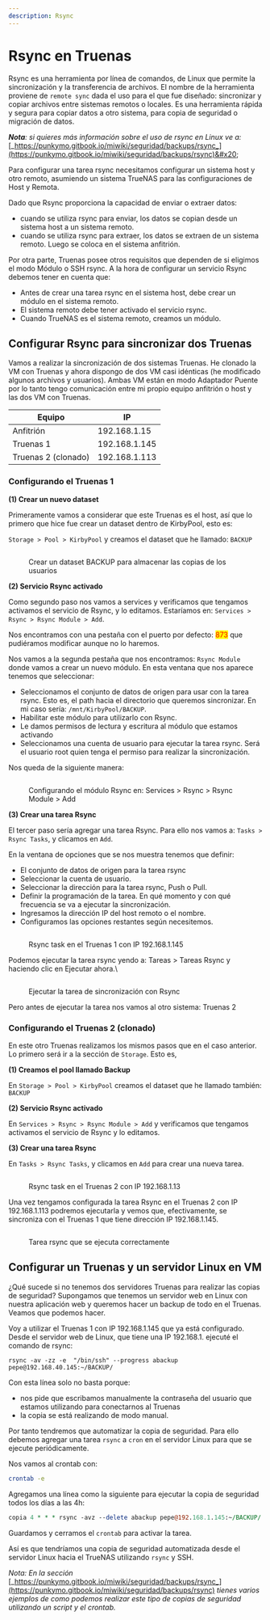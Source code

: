 ```yaml
---
description: Rsync
---
```


# Rsync en Truenas

Rsync es una herramienta por línea de comandos, de Linux que permite la sincronización y la transferencia de archivos.  El nombre de la herramienta proviene de `remote sync` dada el uso para el que fue diseñado: sincronizar y copiar archivos entre sistemas remotos o locales. Es una herramienta rápida y segura para copiar datos a otro sistema, para copia de seguridad o migración de datos.&#x20;

_**Nota**: si quieres más información sobre el uso de rsync en Linux ve a:_ [_https://punkymo.gitbook.io/miwiki/seguridad/backups/rsync_](https://punkymo.gitbook.io/miwiki/seguridad/backups/rsync)&#x20;

Para configurar una tarea rsync necesitamos configurar un sistema host y otro remoto, asumiendo un sistema TrueNAS para las configuraciones de Host y Remota.

Dado que Rsync proporciona la capacidad de enviar o extraer datos:

* cuando se utiliza rsync para enviar, los datos se copian desde un sistema host a un sistema remoto.&#x20;
* cuando se utiliza rsync para extraer, los datos se extraen de un sistema remoto. Luego se coloca en el sistema anfitrión.

Por otra parte, Truenas posee otros requisitos  que dependen  de si eligimos el modo Módulo o SSH rsync. A la hora de configurar un servicio Rsync debemos tener en cuenta que:

* Antes de crear una tarea rsync en el sistema host, debe crear un módulo en el sistema remoto.&#x20;
* El sistema remoto debe tener activado el servicio rsync.&#x20;
* Cuando TrueNAS es el sistema remoto, creamos un módulo.

## Configurar Rsync para sincronizar dos Truenas

Vamos a realizar la sincronización de dos sistemas Truenas. He clonado la VM con Truenas y ahora dispongo de dos VM casi idénticas (he modificado algunos archivos y usuarios). Ambas VM están en modo Adaptador Puente por lo tanto tengo comunicación entre mi propio equipo anfitrión o host y las dos VM con Truenas.

| Equipo              | IP            |
| ------------------- | ------------- |
| Anfitrión           | 192.168.1.15  |
| Truenas 1           | 192.168.1.145 |
| Truenas 2 (clonado) | 192.168.1.113 |

### Configurando el Truenas 1

**(1) Crear un nuevo dataset**&#x20;

Primeramente vamos a considerar que este Truenas es el host, así que lo primero que hice fue crear un dataset dentro de KirbyPool, esto es: &#x20;

`Storage > Pool > KirbyPool` y creamos el dataset que he llamado: `BACKUP`

<figure><img src="../../../.gitbook/assets/image (1) (1) (1).png" alt=""><figcaption><p>Crear un dataset BACKUP para almacenar las copias de los usuarios</p></figcaption></figure>



**(2) Servicio Rsync activado**

Como segundo paso nos vamos a services y verificamos que tengamos activamos el servicio de Rsync, y lo editamos.  Estaríamos en:  `Services > Rsync > Rsync Module > Add`.

Nos encontramos con una pestaña con el puerto por defecto: <mark style="color:red;">873</mark> que pudiéramos modificar aunque no lo haremos.&#x20;

Nos vamos a la segunda pestaña que nos encontramos: `Rsync Module` donde vamos a crear un nuevo módulo.  En esta ventana que nos aparece tenemos que seleccionar:

* Seleccionamos el conjunto de datos de origen para usar con la tarea rsync. Esto es, el path hacia el directorio que queremos sincronizar. En mi caso sería: `/mnt/KirbyPool/BACKUP`.
* Habilitar este módulo para utilizarlo con Rsync.&#x20;
* Le damos permisos de lectura y escritura al módulo que estamos activando
* &#x20;Seleccionamos una cuenta de usuario para ejecutar la tarea rsync. Será el usuario root quien tenga el permiso para realizar la sincronización.

Nos queda de la siguiente manera:

<figure><img src="../../../.gitbook/assets/image (1) (1) (1) (1).png" alt=""><figcaption><p>Configurando el módulo Rsync en: Services > Rsync > Rsync Module > Add</p></figcaption></figure>

**(3) Crear una tarea Rsync**

El tercer paso sería agregar una tarea Rsync. Para ello nos vamos a: `Tasks > Rsync Tasks`, y clicamos en `Add`.&#x20;

En la ventana de opciones que se nos muestra tenemos que definir:&#x20;

* El conjunto de datos de origen para la tarea rsync
* Seleccionar la cuenta de usuario.
* Seleccionar la dirección para la tarea rsync, Push o Pull.
* Definir la programación de la tarea. En qué momento y con qué frecuencia se va a ejecutar la sincronización.
* Ingresamos la dirección IP del host remoto o el nombre.&#x20;
* Configuramos las opciones restantes según necesitemos.

<figure><img src="../../../.gitbook/assets/image (5) (1).png" alt=""><figcaption><p>Rsync task en el Truenas 1 con IP 192.168.1.145</p></figcaption></figure>

Podemos ejecutar la tarea rsync yendo a: Tareas > Tareas Rsync y haciendo clic en Ejecutar ahora.\


<figure><img src="../../../.gitbook/assets/image (2) (1) (1).png" alt=""><figcaption><p>Ejecutar la tarea de sincronización con Rsync</p></figcaption></figure>

Pero antes de ejecutar la tarea nos vamos al otro sistema: Truenas 2

### Configurando el Truenas 2 (clonado)

En este otro Truenas realizamos los mismos pasos que en el caso anterior. Lo primero será ir a la sección de `Storage`. Esto es,

**(1) Creamos el pool llamado Backup**

En `Storage > Pool > KirbyPool` creamos el dataset que he llamado también: `BACKUP`

**(2) Servicio Rsync activado**

En `Services > Rsync > Rsync Module > Add` y  verificamos que tengamos activamos el servicio de Rsync y lo editamos.&#x20;

**(3) Crear una tarea Rsync**

En `Tasks > Rsync Tasks`, y clicamos en `Add` para crear una nueva tarea.&#x20;

<figure><img src="../../../.gitbook/assets/image (4) (1) (1).png" alt=""><figcaption><p>Rsync task en el Truenas 2 con IP 192.168.1.13</p></figcaption></figure>

Una vez tengamos configurada la tarea Rsync en el Truenas 2 con IP 192.168.1.113 podremos ejecutarla y vemos que, efectivamente, se sincroniza con el Truenas 1 que tiene dirección IP 192.168.1.145.

<figure><img src="../../../.gitbook/assets/image (3) (1) (1).png" alt=""><figcaption><p>Tarea rsync que se ejecuta correctamente</p></figcaption></figure>

## Configurar un Truenas y un servidor Linux en VM

¿Qué sucede si no tenemos dos servidores Truenas para realizar las copias de seguridad? Supongamos que tenemos un servidor web en Linux con nuestra aplicación web y queremos hacer un backup de todo en el  Truenas. Veamos que podemos hacer.

Voy a utilizar el Truenas 1 con IP 192.168.1.145 que ya está configurado. Desde el servidor web de Linux, que tiene una IP 192.168.1.  ejecuté el comando de rsync:

```
rsync -av -zz -e  "/bin/ssh" --progress abackup pepe@192.168.40.145:~/BACKUP/
```

Con esta línea solo no basta porque:

* nos pide que escribamos manualmente la contraseña del usuario que estamos utilizando para conectarnos al Truenas
* la copia se está realizando de modo manual.

Por tanto tendremos que automatizar la copia de seguridad. Para ello debemos agregar una tarea `rsync` a `cron` en el servidor Linux para que se ejecute periódicamente.&#x20;

Nos vamos al crontab con:

```bash
crontab -e
```

Agregamos una línea como la siguiente para ejecutar la copia de seguridad todos los días a las 4h:

```perl
copia 4 * * * rsync -avz --delete abackup pepe@192.168.1.145:~/BACKUP/
```

Guardamos y cerramos el  `crontab` para activar la tarea.

Así es que tendríamos una copia de seguridad automatizada desde el servidor Linux hacia el TrueNAS utilizando `rsync` y SSH.&#x20;

_Nota: En la sección_ [_https://punkymo.gitbook.io/miwiki/seguridad/backups/rsync_](https://punkymo.gitbook.io/miwiki/seguridad/backups/rsync) _tienes varios ejemplos de como podemos realizar este tipo de copias de seguridad utilizando un script y el crontab._

